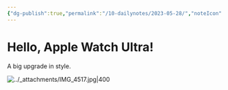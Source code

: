```yaml
---
{"dg-publish":true,"permalink":"/10-dailynotes/2023-05-28/","noteIcon":"2","created":"","updated":""}
---
```


# Hello, Apple Watch Ultra!

A big upgrade in style.

![../_attachments/IMG_4517.jpg|400](/img/user/_attachments/IMG_4517.jpg)